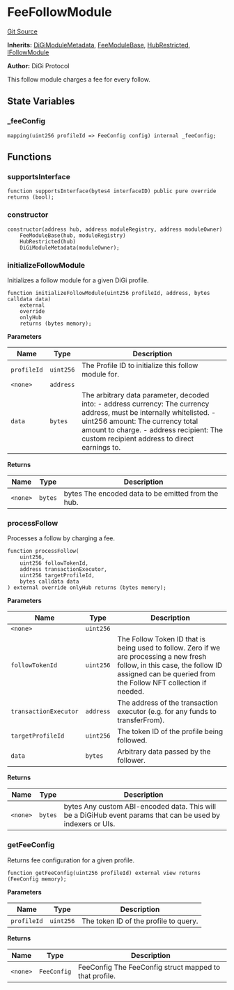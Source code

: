 # FeeFollowModule
[Git Source](https://github.com/digiv3rse/core-contracts/blob/5454b58664fab805b6888a68ff40915d251f32f3/contracts/modules/follow/FeeFollowModule.sol)

**Inherits:**
[DiGiModuleMetadata](/contracts/modules/DiGiModuleMetadata.sol/contract.DiGiModuleMetadata.md), [FeeModuleBase](/contracts/modules/FeeModuleBase.sol/abstract.FeeModuleBase.md), [HubRestricted](/contracts/base/HubRestricted.sol/abstract.HubRestricted.md), [IFollowModule](/contracts/interfaces/IFollowModule.sol/interface.IFollowModule.md)

**Author:**
DiGi Protocol

This follow module charges a fee for every follow.


## State Variables
### _feeConfig

```solidity
mapping(uint256 profileId => FeeConfig config) internal _feeConfig;
```


## Functions
### supportsInterface


```solidity
function supportsInterface(bytes4 interfaceID) public pure override returns (bool);
```

### constructor


```solidity
constructor(address hub, address moduleRegistry, address moduleOwner)
    FeeModuleBase(hub, moduleRegistry)
    HubRestricted(hub)
    DiGiModuleMetadata(moduleOwner);
```

### initializeFollowModule

Initializes a follow module for a given DiGi profile.


```solidity
function initializeFollowModule(uint256 profileId, address, bytes calldata data)
    external
    override
    onlyHub
    returns (bytes memory);
```
**Parameters**

|Name|Type|Description|
|----|----|-----------|
|`profileId`|`uint256`|The Profile ID to initialize this follow module for.|
|`<none>`|`address`||
|`data`|`bytes`|The arbitrary data parameter, decoded into: - address currency: The currency address, must be internally whitelisted. - uint256 amount: The currency total amount to charge. - address recipient: The custom recipient address to direct earnings to.|

**Returns**

|Name|Type|Description|
|----|----|-----------|
|`<none>`|`bytes`|bytes The encoded data to be emitted from the hub.|


### processFollow

Processes a follow by charging a fee.


```solidity
function processFollow(
    uint256,
    uint256 followTokenId,
    address transactionExecutor,
    uint256 targetProfileId,
    bytes calldata data
) external override onlyHub returns (bytes memory);
```
**Parameters**

|Name|Type|Description|
|----|----|-----------|
|`<none>`|`uint256`||
|`followTokenId`|`uint256`|The Follow Token ID that is being used to follow. Zero if we are processing a new fresh follow, in this case, the follow ID assigned can be queried from the Follow NFT collection if needed.|
|`transactionExecutor`|`address`|The address of the transaction executor (e.g. for any funds to transferFrom).|
|`targetProfileId`|`uint256`|The token ID of the profile being followed.|
|`data`|`bytes`|Arbitrary data passed by the follower.|

**Returns**

|Name|Type|Description|
|----|----|-----------|
|`<none>`|`bytes`|bytes Any custom ABI-encoded data. This will be a DiGiHub event params that can be used by indexers or UIs.|


### getFeeConfig

Returns fee configuration for a given profile.


```solidity
function getFeeConfig(uint256 profileId) external view returns (FeeConfig memory);
```
**Parameters**

|Name|Type|Description|
|----|----|-----------|
|`profileId`|`uint256`|The token ID of the profile to query.|

**Returns**

|Name|Type|Description|
|----|----|-----------|
|`<none>`|`FeeConfig`|FeeConfig The FeeConfig struct mapped to that profile.|


